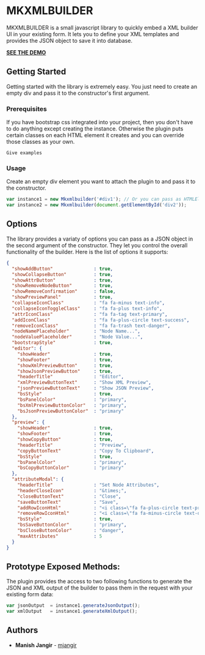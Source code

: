 # MKXMLBUILDER

MKXMLBUILDER is a small javascript library to quickly embed a XML builder UI in your existing form. It lets you to define your XML templates and provides the JSON object to save it into database.

<a href="https://mjangir.github.io/mkxmlbuilde" target="_blank">**SEE THE DEMO**</a>

## Getting Started

Getting started with the library is extremely easy. You just need to create an empty div and pass it to the constructor's first argument.

### Prerequisites

If you have bootstrap css integrated into your project, then you don't have to do anything except creating the instance. Otherwise the plugin puts certain classes on each HTML element it creates and you can override those classes as your own.

```
Give examples
```

### Usage

Create an empty div element you want to attach the plugin to and pass it to the constructor.

```javascript
var instance1 = new Mkxmlbuilder('#div1'); // Or you can pass as HTMLElement also
var instance2 = new Mkxmlbuilder(document.getElementById('div2'));
```

## Options

The library provides a variaty of options you can pass as a JSON object in the second argument of the constructor. They let you control the overall functionality of the builder. Here is the list of options it supports:

```json
{
  "showAddButton"               : true,
  "showCollapseButton"          : true,
  "showAttrButton"              : true,
  "showRemoveNodeButton"        : true,
  "showRemoveConfirmation"      : false,
  "showPreviewPanel"            : true,
  "collapseIconClass"           : "fa fa-minus text-info",
  "collapseIconToggleClass"     : "fa fa-plus text-info",
  "attrIconClass"               : "fa fa-tag text-primary",
  "addIconClass"                : "fa fa-plus-circle text-success",
  "removeIconClass"             : "fa fa-trash text-danger",
  "nodeNamePlaceholder"         : "Node Name...",
  "nodeValuePlaceholder"        : "Node Value...",
  "bootstrapStyle"              : true,
  "editor": {
    "showHeader"                : true,
    "showFooter"                : true,
    "showXmlPreviewButton"      : true,
    "showJsonPreviewButton"     : true,
    "headerTitle"               : "Editor",
    "xmlPreviewButtonText"      : "Show XML Preview",
    "jsonPreviewButtonText"     : "Show JSON Preview",
    "bsStyle"                   : true,
    "bsPanelColor"              : "primary",
    "bsXmlPreviewButtonColor"   : "primary",
    "bsJsonPreviewButtonColor"  : "primary"
  },
  "preview": {
    "showHeader"                : true,
    "showFooter"                : true,
    "showCopyButton"            : true,
    "headerTitle"               : "Preview",
    "copyButtonText"            : "Copy To Clipboard",
    "bsStyle"                   : true,
    "bsPanelColor"              : "primary",
    "bsCopyButtonColor"         : "primary"
  },
  "attributeModal": {
    "headerTitle"               : "Set Node Attributes",
    "headerCloseIcon"           : "&times;",
    "closeButtonText"           : "Close",
    "saveButtonText"            : "Save",
    "addRowIconHtml"            : "<i class=\"fa fa-plus-circle text-primary\"><\/i>",
    "removeRowIconHtml"         : "<i class=\"fa fa-minus-circle text-danger\"><\/i>",
    "bsStyle"                   : true,
    "bsSaveButtonColor"         : "primary",
    "bsCloseButtonColor"        : "danger",
    "maxAttributes"             : 5
  }
}
```

## Prototype Exposed Methods:

The plugin provides the access to two following functions to generate the JSON and XML output of the builder to pass them in the request with your existing form data:

```javascript
var jsonOutput  = instance1.generateJsonOutput();
var xmlOutput   = instance1.generateXmlOutput();
```

## Authors

* **Manish Jangir** - [mjangir](https://github.com/mjangir)
